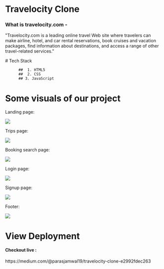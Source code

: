<h1>Travelocity Clone</h1>


<h3>What is travelocity.com -</h3>
<p>"Travelocity.com is a leading online travel Web site where travelers can make airline, hotel, and car rental reservations, book cruises and vacation packages, find information about destinations, and access a range of other travel-related services."</p>

</hr>

</hr>
# Tech Stack

          ##  1. HTML5
          ##  2. CSS
          ## 3. JavaScript



<h1>Some visuals of our project </h1>
 </hr>
 <p>Landing page: </p>
 <img src="https://user-images.githubusercontent.com/90348363/180632704-2bd799b5-73c7-4e8a-a3fa-720205504237.png"/>
  <p>Trips page: </p>
<img src="https://user-images.githubusercontent.com/90348363/180632841-f15200c7-600c-4b65-a316-486219f69098.png" />
  <p>Booking search page: </p>
<img src="https://user-images.githubusercontent.com/90348363/180632864-0d347538-669e-4e54-9654-0b60d93ebc16.png" />
  <p>Login page: </p>
<img src="https://user-images.githubusercontent.com/90348363/180632879-f6e2f5a6-68ae-43ae-b456-fbf9b42c5273.png" />
  <p>Signup page: </p>
<img src="https://user-images.githubusercontent.com/90348363/180632892-f09c9c0b-b15b-48e2-bbfb-379a76fa6b6a.png" />
  <p>Footer: </p>
<img src="https://user-images.githubusercontent.com/90348363/180632904-83daacf3-e3aa-4d58-b738-838f72e75d9c.png" />


<h1>View Deployment</h1>
</hr>
<h4>Checkout live  :</h4>
https://medium.com/@parasjamwal19/travelocity-clone-e2992fdec263
